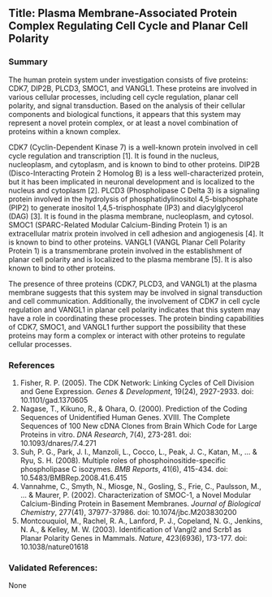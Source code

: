 ## Title: Plasma Membrane-Associated Protein Complex Regulating Cell Cycle and Planar Cell Polarity

### Summary

The human protein system under investigation consists of five proteins: CDK7, DIP2B, PLCD3, SMOC1, and VANGL1. These proteins are involved in various cellular processes, including cell cycle regulation, planar cell polarity, and signal transduction. Based on the analysis of their cellular components and biological functions, it appears that this system may represent a novel protein complex, or at least a novel combination of proteins within a known complex.

CDK7 (Cyclin-Dependent Kinase 7) is a well-known protein involved in cell cycle regulation and transcription [1]. It is found in the nucleus, nucleoplasm, and cytoplasm, and is known to bind to other proteins. DIP2B (Disco-Interacting Protein 2 Homolog B) is a less well-characterized protein, but it has been implicated in neuronal development and is localized to the nucleus and cytoplasm [2]. PLCD3 (Phospholipase C Delta 3) is a signaling protein involved in the hydrolysis of phosphatidylinositol 4,5-bisphosphate (PIP2) to generate inositol 1,4,5-trisphosphate (IP3) and diacylglycerol (DAG) [3]. It is found in the plasma membrane, nucleoplasm, and cytosol. SMOC1 (SPARC-Related Modular Calcium-Binding Protein 1) is an extracellular matrix protein involved in cell adhesion and angiogenesis [4]. It is known to bind to other proteins. VANGL1 (VANGL Planar Cell Polarity Protein 1) is a transmembrane protein involved in the establishment of planar cell polarity and is localized to the plasma membrane [5]. It is also known to bind to other proteins.

The presence of three proteins (CDK7, PLCD3, and VANGL1) at the plasma membrane suggests that this system may be involved in signal transduction and cell communication. Additionally, the involvement of CDK7 in cell cycle regulation and VANGL1 in planar cell polarity indicates that this system may have a role in coordinating these processes. The protein binding capabilities of CDK7, SMOC1, and VANGL1 further support the possibility that these proteins may form a complex or interact with other proteins to regulate cellular processes.

### References

1. Fisher, R. P. (2005). The CDK Network: Linking Cycles of Cell Division and Gene Expression. *Genes & Development*, 19(24), 2927-2933. doi: 10.1101/gad.1370605
2. Nagase, T., Kikuno, R., & Ohara, O. (2000). Prediction of the Coding Sequences of Unidentified Human Genes. XVIII. The Complete Sequences of 100 New cDNA Clones from Brain Which Code for Large Proteins in vitro. *DNA Research*, 7(4), 273-281. doi: 10.1093/dnares/7.4.271
3. Suh, P. G., Park, J. I., Manzoli, L., Cocco, L., Peak, J. C., Katan, M., ... & Ryu, S. H. (2008). Multiple roles of phosphoinositide-specific phospholipase C isozymes. *BMB Reports*, 41(6), 415-434. doi: 10.5483/BMBRep.2008.41.6.415
4. Vannahme, C., Smyth, N., Miosge, N., Gosling, S., Frie, C., Paulsson, M., ... & Maurer, P. (2002). Characterization of SMOC-1, a Novel Modular Calcium-Binding Protein in Basement Membranes. *Journal of Biological Chemistry*, 277(41), 37977-37986. doi: 10.1074/jbc.M203830200
5. Montcouquiol, M., Rachel, R. A., Lanford, P. J., Copeland, N. G., Jenkins, N. A., & Kelley, M. W. (2003). Identification of Vangl2 and Scrb1 as Planar Polarity Genes in Mammals. *Nature*, 423(6936), 173-177. doi: 10.1038/nature01618

### Validated References: 

None



